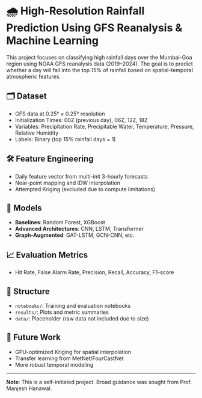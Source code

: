 # 🌧️ High-Resolution Rainfall Prediction Using GFS Reanalysis & Machine Learning

This project focuses on classifying high rainfall days over the Mumbai-Goa region using NOAA GFS reanalysis data (2019–2024). The goal is to predict whether a day will fall into the top 15% of rainfall based on spatial-temporal atmospheric features.

## 🗂️ Dataset
- GFS data at 0.25° × 0.25° resolution
- Initialization Times: 00Z (previous day), 06Z, 12Z, 18Z
- Variables: Precipitation Rate, Precipitable Water, Temperature, Pressure, Relative Humidity
- Labels: Binary (top 15% rainfall days = 1)

## 🛠️ Feature Engineering
- Daily feature vector from multi-init 3-hourly forecasts
- Near-point mapping and IDW interpolation
- Attempted Kriging (excluded due to compute limitations)

## 🤖 Models
- **Baselines**: Random Forest, XGBoost
- **Advanced Architectures**: CNN, LSTM, Transformer
- **Graph-Augmented**: GAT-LSTM, GCN-CNN, etc.

## 📈 Evaluation Metrics
- Hit Rate, False Alarm Rate, Precision, Recall, Accuracy, F1-score

## 📂 Structure
- `notebooks/`: Training and evaluation notebooks
- `results/`: Plots and metric summaries
- `data/`: Placeholder (raw data not included due to size)

## 🚧 Future Work
- GPU-optimized Kriging for spatial interpolation
- Transfer learning from MetNet/FourCastNet
- More robust temporal modeling

---

**Note**: This is a self-initiated project. Broad guidance was sought from Prof. Manjesh Hanawal.
